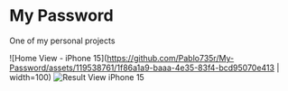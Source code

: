 # My Password
One of my personal projects

![Home View - iPhone 15](https://github.com/Pablo735r/My-Password/assets/119538761/1f86a1a9-baaa-4e35-83f4-bcd95070e413 | width=100)
![Result View iPhone 15](https://github.com/Pablo735r/My-Password/assets/119538761/8f5faeae-ad8f-4e25-a0d9-5b60cf6dedd1)
